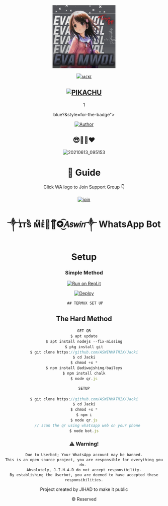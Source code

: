 <div align="center">
  <img border-radius: 15px src="Eva .jpg" width="200" height="200"/>
  
  <p align="center">
    
<a href="#"><img title="ᴊᴀᴄᴋɪ" src="https://img.shields.io/badge/ASWIN KKD-pink?colorA=%23ff0000&colorB=%23017e40&style=for-the-badge"></a>
  
 ## [![PIKACHU](https://readme-typing-svg.herokuapp.com?font=Road+Rage&color=FFA500&lines=Welcome+to+EvaMwol+WA+Bot+repo;Created+by+Aswin+Kkd;This+is+the+Best++Bgm+bot;With+more+features)](https://bit.ly/2VM4lxF)
1
      
  
  

blue?&style=for-the-badge"></a>
 </p>
  <p align="center">
<a href="https://wa.me/917736703116"><img title="Author" src="https://img.shields.io/badge/Author-MOLU-Ser/Elsa%20Mowl?color=Blue&style=for-the-badge&logo=whatsapp"></a>
 </p>
 
## 😎💖💕❤️
 
![20210613_095153](https://user-images.githubuserconsrc="jackie+Chan+Cartoon+Wallpaper-723840-4.jpg) 

 ##

 
# 📢 Guide
Click WA logo to Join Support Group 👇
    <br>
<br>
  [![join](https://github.com/Alien-alfa/PublicBot/blob/main/wlogo.svg.png)](https://chat.whatsapp.com/G8RHcba0E5x3L1d9uICyK0)
  <div align="center">
 


# ༒ɪͥᴛͭsᷤ ᴍͫᴇͤ☚⃟፝✪͜͡𝘈𝘴𝘸𝘪𝘯༒︎ WhatsApp Bot 

# Setup
<div align="center">

  ### Simple Method
  
[![Run on Repl.it](https://repl.it/badge/github/quiec/whatsAlfa)](https://replit.com/@JihadSabeena123/JULIEMWOL-QR#index.js)

[![Deploy](https://www.herokucdn.com/deploy/button.svg)](https://heroku.com/deploy?template=https://github.com/ASWINMATRIX/Jacki)
     </div>
     
     ## TERMUX SET UP
  
## The Hard Method

```js
GET QR
$ apt update
$ apt install nodejs --fix-missing
$ pkg install git
$ git clone https://github.com/ASWINMATRIX/Jacki
$ cd Jacki
$ chmod +x *
$ npm install @adiwajshing/baileys
$ npm install chalk
$ node qr.js
```
      
```js
SETUP

$ git clone https://github.com/ASWINMATRIX/Jacki
$ cd Jacki
$ chmod +x *
$ npm i
$ node qr.js
   // scan the qr using whatsapp web on your phone
$ node bot.js
```


### ⚠️ Warning! 
```
Due to Userbot; Your WhatsApp account may be banned.
This is an open source project, you are responsible for everything you do. 
Absolutely, J-I-H-A-D do not accept responsibility.
By establishing the Userbot, you are deemed to have accepted these responsibilities.
```



Project created by JIHAD to make it public

© Reserved
